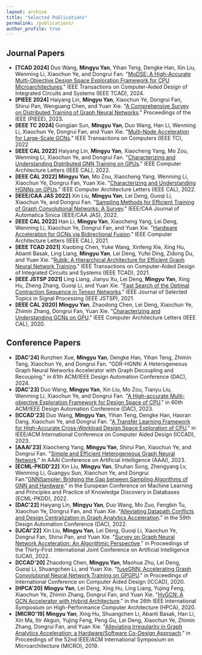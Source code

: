 ```yaml
---
layout: archive
title: "Selected Publications"
permalink: /publications/
author_profile: true
---
```


## Journal Papers
* **[TCAD 2024]** Duo Wang, **Mingyu Yan**, Yihan Teng, Dengke Han, Xin Liu, Wenming Li, Xiaochun Ye, and Dongrui Fan. "[MoDSE: A High-Accurate Multi-Objective Design Space Exploration Framework for CPU Microarchitectures](https://ieeexplore.ieee.org/abstract/document/10345735)." IEEE Transactions on Computer-Aided Design of Integrated Circuits and Systems (IEEE TCAD), 2024.
* **[PIEEE 2024]** Haiyang Lin, **Mingyu Yan**, Xiaochun Ye, Dongrui Fan, Shirui Pan, Wenguang Chen, and Yuan Xie. "[A Comprehensive Survey on Distributed Training of Graph Neural Networks](https://ieeexplore.ieee.org/abstract/document/10348966/)." Proceedings of the IEEE (PIEEE), 2023.
* **[IEEE TC 2024]** Gongjian Sun, **Mingyu Yan**, Duo Wang, Han Li, Wenming Li, Xiaochun Ye, Dongrui Fan, and Yuan Xie. "[Multi-Node Acceleration for Large-Scale GCNs](https://ieeexplore.ieee.org/abstract/document/9893364/)." IEEE Transactions on Computers (IEEE TC), 2022
* **[IEEE CAL 2022]** Haiyang Lin, **Mingyu Yan**, Xiaocheng Yang, Mo Zou, Wenming Li, Xiaochun Ye, and Dongrui Fan. "[Characterizing and Understanding Distributed GNN Training on GPUs](https://ieeexplore.ieee.org/abstract/document/9760056/)." IEEE Computer Architecture Letters (IEEE CAL), 2022.
* **[IEEE CAL 2022]** **Mingyu Yan**, Mo Zou, Xiaocheng Yang, Wenming Li, Xiaochun Ye, Dongrui Fan, Yuan Xie. "[Characterizing and Understanding HGNNs on GPUs](https://ieeexplore.ieee.org/abstract/document/9855397/)." IEEE Computer Architecture Letters (IEEE CAL), 2022.
* **[IEEE/CAA JAS 2022]** Xin Liu, **Mingyu Yan**, Lei Deng, Guoqi Li, Xiaochun Ye, and Dongrui Fan. "[Sampling Methods for Efficient Training of Graph Convolutional Networks: A Survey](https://ieeexplore.ieee.org/abstract/document/9601152/)." IEEE/CAA Journal of Automatica Sinica (IEEE/CAA JAS), 2022.
* **[IEEE CAL 2022]** Han Li, **Mingyu Yan**, Xiaocheng Yang, Lei Deng, Wenming Li, Xiaochun Ye, Dongrui Fan, and Yuan Xie. "[Hardware Acceleration for GCNs via Bidirectional Fusion](https://ieeexplore.ieee.org/abstract/document/9425440/)." IEEE Computer Architecture Letters (IEEE CAL), 2021.
* **[IEEE TCAD 2021]** Xiaobing Chen, Yuke Wang, Xinfeng Xie, Xing Hu, Abanti Basak, Ling Liang, **Mingyu Yan**, Lei Deng, Yufei Ding, Zidong Du, and Yuan Xie. "[Rubik: A Hierarchical Architecture for Efficient Graph Neural Network Training](https://ieeexplore.ieee.org/abstract/document/9428002/)." IEEE Transactions on Computer-Aided Design of Integrated Circuits and Systems (IEEE TCAD), 2021.
* **[IEEE JSTSP 2021]** Ling Liang, Jianyu Xu, Lei Deng, **Mingyu Yan**, Xing Hu, Zheng Zhang, Guoqi Li, and Yuan Xie. "[Fast Search of the Optimal Contraction Sequence in Tensor Networks](https://ieeexplore.ieee.org/abstract/document/9325533/)." IEEE Journal of Selected Topics in Signal Processing (IEEE JSTSP), 2021.
* **[IEEE CAL 2020]** **Mingyu Yan**, Zhaodong Chen, Lei Deng, Xiaochun Ye, Zhimin Zhang, Dongrui Fan, Yuan Xie. "[Characterizing and Understanding GCNs on GPU](https://ieeexplore.ieee.org/abstract/document/9855397/)." IEEE Computer Architecture Letters (IEEE CAL), 2020.



## Conference Papers
* **[DAC'24]** Runzhen Xue, **Mingyu Yan**, Dengke Han, Yihan Teng, Zhimin Tang, Xiaochun Ye, and Dongrui Fan. "GDR-HGNN: A Heterogeneous Graph Neural Networks Accelerator with Graph Decoupling and Recouping." in 61th ACM/IEEE Design Automation Conference (DAC), 2024.
* **[DAC'23]** Duo Wang, **Mingyu Yan**, Xin Liu, Mo Zou, Tianyu Liu, Wenming Li, Xiaochun Ye, and Dongrui Fan. "[A High-accurate Multi-objective Exploration Framework for Design Space of CPU](https://ieeexplore.ieee.org/abstract/document/10247790/)." in 60th ACM/IEEE Design Automation Conference (DAC), 2023.
* **[ICCAD'23]** Duo Wang, **Mingyu Yan**, Yihan Teng, Dengke Han, Haoran Dang, Xiaochun Ye, and Dongrui Fan. "[A Transfer Learning Framework for High-Accurate Cross-Workload Design Space Exploration of CPU](https://ieeexplore.ieee.org/abstract/document/10323840/)." in IEEE/ACM International Conference on Computer Aided Design (ICCAD), 2023.
* **[AAAI'23]** Xiaocheng Yang, **Mingyu Yan**, Shirui Pan, Xiaochun Ye, and Dongrui Fan. "[Simple and Efficient Heterogeneous Graph Neural Network](https://ojs.aaai.org/index.php/AAAI/article/view/26283)." in AAAI Conference on Artificial Intelligence (AAAI), 2023.
* **[ECML-PKDD'22]** Xin Liu, **Mingyu Yan**, Shuhan Song, Zhengyang Lv, Wenming Li, Guangyu Sun, Xiaochun Ye, and Dongrui Fan."[GNNSampler: Bridging the Gap between Sampling Algorithms of GNN and Hardware](https://link.springer.com/chapter/10.1007/978-3-031-26419-1_30)." in the European Conference on Machine Learning and Principles and Practice of Knowledge Discovery in Databases (ECML-PKDD), 2022.
* **[DAC'22]** Haiyang Lin, **Mingyu Yan**, Duo Wang, Mo Zuo, Fengbin Tu, Xiaochun Ye, Dongrui Fan, and Yuan Xie. "[Alleviating Datapath Conflicts and Design Centralization in Graph Analytics Acceleration](https://dl.acm.org/doi/abs/10.1145/3489517.3530524)." in the 59th Design Automation Conference (DAC), 2022.
* **[IJCAI'22]** Xin Liu, **Mingyu Yan**, Lei Deng, Guoqi Li, Xiaochun Ye, Dongrui Fan, Shirui Pan, and Yuan Xie. "[Survey on Graph Neural Network Acceleration: An Algorithmic Perspective](https://arxiv.org/abs/2202.04822)." in Proceedings of the Thirty-First International Joint Conference on Artificial Intelligence (IJCAI), 2022.
* **[ICCAD'20]** Zhaodong Chen, **Mingyu Yan**, Maohua Zhu, Lei Deng, Guoqi Li, Shuangchen Li, and Yuan Xie. "[fuseGNN: Accelerating Graph Convolutional Neural Network Training on GPGPU](https://dl.acm.org/doi/abs/10.1145/3400302.3415610)." in Proceedings of International Conference on Computer Aided Design (ICCAD), 2020.
* **[HPCA'20]** **Mingyu Yan**, Lei Deng, Xing Hu, Ling Liang, Yujing Feng, Xiaochun Ye, Zhimin Zhang, Dongrui Fan, and Yuan Xie. "[HyGCN: A GCN Accelerator with Hybrid Architecture](https://ieeexplore.ieee.org/abstract/document/9065592/)." in the 26th IEEE International Symposium on High-Performance Computer Architecture (HPCA), 2020.
* **[MICRO'19]** **Mingyu Yan**, Xing Hu, Shuangchen Li, Abanti Basak, Han Li, Xin Ma, Itir Akgun, Yujing Feng, Peng Gu, Lei Deng, Xiaochun Ye, Zhimin Zhang, Dongrui Fan, and Yuan Xie. "[Alleviating Irregularity in Graph Analytics Acceleration: a Hardware/Software Co-Design Approach](https://dl.acm.org/doi/abs/10.1145/3352460.3358318)." in Proceedings of the 52nd IEEE/ACM International Symposium on Microarchitecture (MICRO), 2019.



